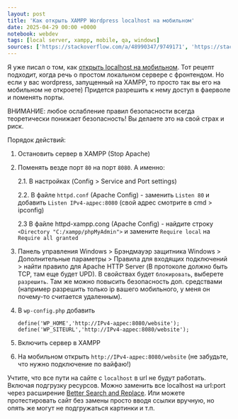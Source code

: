 ```yaml
---
layout: post
title: 'Как открыть XAMPP Wordpress localhost на мобильном'
date: 2025-04-29 00:00 +0000
notebook: webdev
tags: [local server, xampp, mobile, qa, windows]
sources: ['https://stackoverflow.com/a/48990347/9749171', 'https://stackoverflow.com/a/7650646/9749171', 'https://stackoverflow.com/a/78978044/9749171']
---
```

Я уже писал о том, как [открыть localhost на мобильном](https://vallek.github.io/webdevtips/ru/localhost-on-mobile). Тот рецепт подходит, когда речь о простом локальном сервере с фронтендом. Но если у вас wordpress, запущенный на XAMPP, то просто так вы его на мобильном не откроете) Придется разрешить к нему доступ в фаерволе и поменять порты.

ВНИМАНИЕ: любое ослабление правил безопасности всегда теоретически понижает безопасность! Вы делаете это на свой страх и риск.

Порядок действий:

1. Остановить сервер в XAMPP (Stop Apache)
2. Поменять везде порт `80` на порт `8080`. А именно:

	2.1. В настройках (Config > Service and Port settings)

	2.2. В файле `httpd.conf` (Apache Config) - заменить `Listen 80` и добавить `Listen IPv4-адрес:8080` (свой адрес смотрите в cmd > ipconfig)

	2.3 В файле httpd-xampp.cong (Apache Config) - найдите строку `<Directory "C:/xampp/phpMyAdmin">` и замените `Require local` на `Require all granted`
3. Панель управления Windows > Брэндмауэр защитника Windows > Дополнительные параметры > Правила для входящих подключений > найти правило для Apache HTTP Server (В протоколе должно быть TCP, там еще будет UPD). В свойствах будет `блокировать`, выберете `разрешить`. Там же можно повысить безопасность доп. средствами (например разрешить только ip вашего мобильного, у меня он почему-то считается удаленным).
4. В `wp-config.php` добавить
	```
	define('WP_HOME','http://IPv4-адрес:8080/website');
	define('WP_SITEURL','http://IPv4-адрес:8080/website');
	```
5. Включить сервер в XAMPP
6. На мобильном открыть `http://IPv4-адрес:8080/website` (не забудьте, что нужно подключение по вайфаю!)

Учтите, что все пути на сайте с `localhost` в url не будут работать. Включая подгрузку ресурсов. Можно заменить все localhost на url:port через расширение [Better Search and Replace](https://wordpress.org/plugins/better-search-replace/). Или можете протестировать сайт без замены просто вводя ссылки вручную, но опять же могут не подгружаться картинки и т.п.